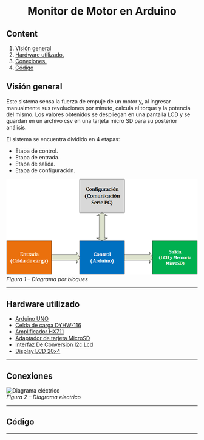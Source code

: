 # <div style="text-align:center">**Monitor de Motor en Arduino**

## Content

1. [Visión general](#Overview)
2. [Hardware utilizado.](#Hardware)
3. [Conexiones.](#Conections)
4. [Código](#Code)


## Visión general <a name="Overview"></a>

Este sistema sensa la fuerza de empuje de un motor y, al ingresar manualmente sus revoluciones por minuto, calcula el torque y la potencia del mismo. Los valores obtenidos se despliegan en una pantalla LCD y se guardan en un archivo csv en una tarjeta micro SD para su posterior análisis.

El sistema se encuentra dividido en 4 etapas:
- Etapa de control.
- Etapa de entrada.
- Etapa de salida.
- Etapa de configuración.

![Diagrama bloques](Diagramas/DiagramaBloques.png "Diagrama bloques")  
*Figura 1 – Diagrama por bloques*
<!---The code is divided into three main files:

- project_1.py → main code, whose job is to call the functions inside the other files in order to create the Testbench.  
- Translation.py → it has the ‘Translator’ class, who is in charge of opening the Verilog design file, extracting the information of interest and arranging it inside a dictionary.
- dic_tb.py → it has the ‘Port’ and ‘Module_tb’ classes, among many functions who are in charge of writing the different parts of the Testbench file, namely the head, the signal instantiation and the body. This file also contains a function to convert a given decimal number to a different base.

The Module_TB class has a dependency relationship with the Translator class because it uses the dictionary provided by Translator as input. In addition, Module_TB has a composition relationship with the Port class, since it uses Port type objects. These relationships as well as the composition of the classes are shown in the following image.--->

- - -
## Hardware utilizado <a name="Hardware"></a>
- [Arduino UNO](#Testbench)
- [Celda de carga DYHW-116](#Port)
- [Amplificador HX711](#Input)
- [Adaptador de tarjeta MicroSD ](#Input)
- [Interfaz De Conversion I2c Lcd ](#Input)
- [Display LCD 20x4 ](#Input)
- - -
## Conexiones <a name="Conections"></a>
![Diagrama eléctrico](Diagramas/schematic.bmp "Diagrama eléctrico")  
*Figura 2 – Diagrama electrico*
- - -
## Código <a name="Code"></a>
- - -